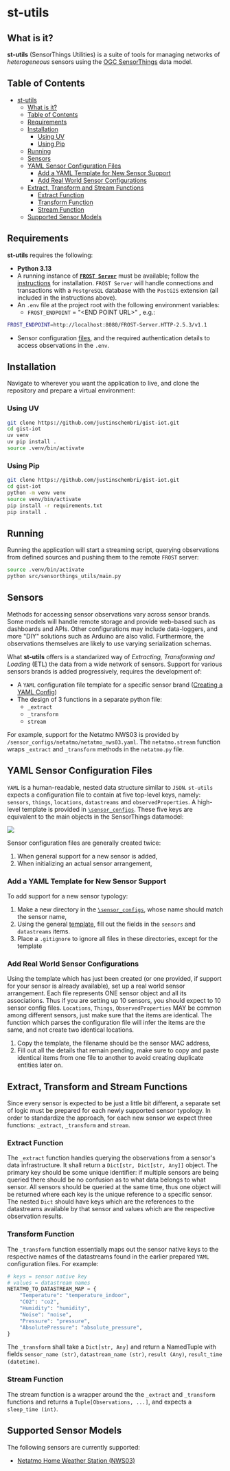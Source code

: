 # st-utils

## What is it?

**st-utils** (SensorThings Utilities) is a suite of tools for managing networks of *heterogeneous* sensors using the [OGC SensorThings](https://www.ogc.org/publications/standard/sensorthings/) data model.

## Table of Contents

- [st-utils](#st-utils)
  - [What is it?](#what-is-it)
  - [Table of Contents](#table-of-contents)
  - [Requirements](#requirements)
  - [Installation](#installation)
    - [Using UV](#using-uv)
    - [Using Pip](#using-pip)
  - [Running](#running)
  - [Sensors](#sensors)
  - [YAML Sensor Configuration Files](#yaml-sensor-configuration-files)
    - [Add a YAML Template for New Sensor Support](#add-a-yaml-template-for-new-sensor-support)
    - [Add Real World Sensor Configurations](#add-real-world-sensor-configurations)
  - [Extract, Transform and Stream Functions](#extract-transform-and-stream-functions)
    - [Extract Function](#extract-function)
    - [Transform Function](#transform-function)
    - [Stream Function](#stream-function)
  - [Supported Sensor Models](#supported-sensor-models)

## Requirements

**st-utils** requires the following: 

- **Python 3.13**
- A running instance of [**`FROST Server`**](https://github.com/FraunhoferIOSB/FROST-Server) must be available; follow the [instructions](https://fraunhoferiosb.github.io/FROST-Server/deployment/tomcat.html) for installation. `FROST Server` will handle connections and transactions with a `PostgreSQL` database with the `PostGIS` extension (all included in the instructions above).
- An `.env` file at the project root with the following environment variables:
    - `FROST_ENDPOINT` = "\<END POINT URL\>" , e.g.:

```bash
FROST_ENDPOINT=http://localhost:8080/FROST-Server.HTTP-2.5.3/v1.1
```
- Sensor configuration [files](#yaml-sensor-configuration-files), and the required authentication details to access observations in the `.env`.

## Installation

Navigate to wherever you want the application to live, and clone the repository and prepare a virtual environment:

### Using UV

```zsh
git clone https://github.com/justinschembri/gist-iot.git
cd gist-iot
uv venv
uv pip install .
source .venv/bin/activate
```

### Using Pip

```bash
git clone https://github.com/justinschembri/gist-iot.git
cd gist-iot
python -m venv venv
source venv/bin/activate
pip install -r requirements.txt
pip install .
```

## Running

Running the application will start a streaming script, querying observations from defined sources and pushing them to the remote `FROST` server:

```zsh
source .venv/bin/activate 
python src/sensorthings_utils/main.py
```

## Sensors

Methods for accessing sensor observations vary across sensor brands. Some models will handle remote storage and provide web-based such as dashboards and APIs. Other configurations may include data-loggers, and more "DIY" solutions such as Arduino are also valid. Furthermore, the observations themselves are likely to use varying serialization schemas.

What **st-utils** offers is a standarized way of *Extracting, Transforming and Loading* (ETL) the data from a wide network of sensors. Support for various sensors brands is added progressively, requires the development of:

- A `YAML` configuration file template for a specific sensor brand ([Creating a YAML Config](#sensor-yaml-configuration-files))
- The design of 3 functions in a separate python file:
  - `_extract`
  - `_transform`
  - `stream`

For example, support for the Netatmo NWS03 is provided by `/sensor_configs/netatmo/netatmo_nws03.yaml`. The `netatmo.stream` function wraps `_extract` and `_transform` methods in the `netatmo.py` file.

## YAML Sensor Configuration Files

`YAML` is a human-readable, nested data structure similar to `JSON`. `st-utils` expects a configuration file to contain at five top-level keys, namely: `sensors`, `things`, `locations`, `datastreams` and `observedProperties`. A high-level template is provided in [`\sensor_configs`](sensor_configs/template.yaml). These five keys are equivalent to the main objects in the SensorThings datamodel:

![](docs/readme_sensorThingsDataModel.png)

Sensor configuration files are generally created twice:

1. When general support for a new sensor is added,
2. When initializing an actual sensor arrangement, 

### Add a YAML Template for New Sensor Support

To add support for a new sensor typology:

1. Make a new directory in the [`\sensor_configs`](sensor_configs), whose name should match the sensor name,
2. Using the general [template](sensor_configs/template.yaml), fill out the fields in the `sensors` and `datastreams` items.
3. Place a `.gitignore` to ignore all files in these directories, except for the template

### Add Real World Sensor Configurations

Using the template which has just been created (or one provided, if support for your sensor is already available), set up a real world sensor arrangement. Each file represents ONE sensor object and all its associations. Thus if you are setting up 10 sensors, you should expect to 10 sensor config files. `Locations`, `Things`, `ObservedProperties` MAY be common among different sensors, just make sure that the items are identical. The function which parses the configuration file will infer the items are the same, and not create two identical locations.

1. Copy the template, the filename should be the sensor MAC address,
2. Fill out all the details that remain pending, make sure to copy and paste identical items from one file to another to avoid creating duplicate entities later on.

## Extract, Transform and Stream Functions

Since every sensor is expected to be just a little bit different, a separate set of logic must be prepared for each newly supported sensor typology. In order to standardize the approach, for each new sensor we expect three functions: `_extract`, `_transform` and `stream`.

### Extract Function

The `_extract` function handles querying the observations from a sensor's data infrastructure. It shall return a `Dict[str, Dict[str, Any]]` object. The primary key should be some unique identifier: if multiple sensors are being queried there should be no confusion as to what data belongs to what sensor. All sensors should be queried at the same time, thus one object will be returned where each key is the unique reference to a specific sensor. The nested `Dict` should have keys which are the references to the datastreams available by that sensor and values which are the respective observation results.

### Transform Function

The `_transform` function essentially maps out the sensor native keys to the respective names of the datastreams found in the earlier prepared `YAML` configuration files. For example:

```python
# keys = sensor native key
# values = datastream names
NETATMO_TO_DATASTREAM_MAP = {
    "Temperature": "temperature_indoor",
    "CO2": "co2",
    "Humidity": "humidity",
    "Noise": "noise",
    "Pressure": "pressure",
    "AbsolutePressure": "absolute_pressure",
}
```

The `_transform` shall take a `Dict[str, Any]` and return a NamedTuple with fields `sensor_name (str)`, `datastream_name (str)`, `result (Any)`, `result_time (datetime)`.

### Stream Function

The stream function is a wrapper around the the `_extract` and `_transform` functions and returns a `Tuple[Observations, ...]`, and expects a `sleep_time (int)`.

## Supported Sensor Models

The following sensors are currently supported:

- [Netatmo Home Weather Station (NWS03)](https://www.netatmo.com/en-eu/smart-weather-station)



